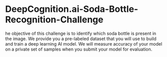 # DeepCognition.ai-Soda-Bottle-Recognition-Challenge
he objective of this challenge is to identify which soda bottle is present in the image. We provide you a pre-labeled dataset that you will use to build and train a deep learning AI model. We will measure accuracy of your model on a private set of samples when you submit your model for evaluation.
